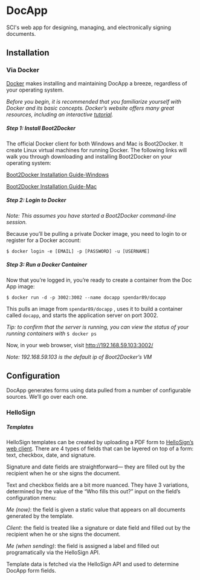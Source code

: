 # DocApp

SCI's web app for designing, managing, and electronically signing documents.

## Installation

### Via Docker

[Docker](https://www.docker.com/whatisdocker/) makes installing and maintaining DocApp a breeze, regardless of your operating system.  

*Before you begin, it is recommended that you familiarize yourself with Docker and its basic concepts.  Docker’s website offers many great resources, including an interactive [tutorial](https://www.docker.com/tryit/).*

##### Step 1: Install Boot2Docker

The official Docker client for both Windows and Mac is Boot2Docker.  It create Linux virtual machines for running Docker. The following links will walk you through downloading and installing Boot2Docker on your operating system:

[Boot2Docker Installation Guide-Windows](https://docs.docker.com/installation/windows/)

[Boot2Docker Installation Guide-Mac](https://docs.docker.com/installation/mac/)

##### Step 2: Login to Docker

*Note: This assumes you have started a Boot2Docker command-line session.*

Because you’ll be pulling a private Docker image, you need to login to or register for a Docker account:

`$ docker login -e [EMAIL] -p [PASSWORD] -u [USERNAME]`

##### Step 3: Run a Docker Container

Now that you’re logged in, you’re ready to create a container from the Doc App image:

`$ docker run -d -p 3002:3002 --name docapp spendar89/docapp`

This pulls an image from `spendar89/docapp` , uses it to build a container called `docapp`, and starts the application server on port 3002.

*Tip: to confirm that the server is running, you can view the status of your running containers with* `$ docker ps`

Now, in your web browser, visit  http://192.168.59.103:3002/

*Note: 192.168.59.103 is the default ip of Boot2Docker’s VM*

## Configuration



DocApp generates forms using data pulled from a number of configurable sources.  We’ll go over each one.

### HelloSign

##### Templates

HelloSign templates can be created by uploading a PDF form to [HelloSign’s web client](https://www.hellosign.com/home/createTemplate).  There are 4 types of fields that can be layered on top of a form: text, checkbox, date, and signature.  

Signature and date fields are straightforward— they are filled out by the recipient when he or she signs the document.

Text and checkbox fields are a bit more nuanced.  They have 3 variations, determined by the value of the “Who fills this out?” input on the field’s configuration menu:

*Me (now)*: the field is given a static value that appears on all documents generated by the template.

*Client*: the field is treated like a signature or date field and filled out by the recipient when he or she signs the document.

*Me (when sending)*: the field is assigned a label and filled out programatically via the HelloSign API.

Template data is fetched via the HelloSign API and used to determine DocApp form fields.